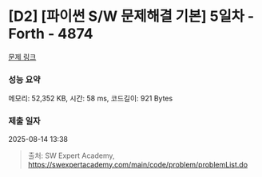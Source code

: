 # [D2] [파이썬 S/W 문제해결 기본] 5일차 - Forth - 4874 

[문제 링크](https://swexpertacademy.com/main/code/problem/problemDetail.do?contestProbId=AWTQc1MKQiIDFAVT) 

### 성능 요약

메모리: 52,352 KB, 시간: 58 ms, 코드길이: 921 Bytes

### 제출 일자

2025-08-14 13:38



> 출처: SW Expert Academy, https://swexpertacademy.com/main/code/problem/problemList.do
